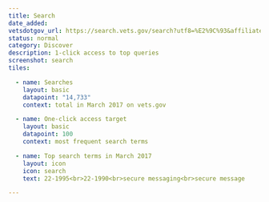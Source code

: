 ```yaml
---
title: Search
date_added:
vetsdotgov_url: https://search.vets.gov/search?utf8=%E2%9C%93&affiliate=vets.gov_search
status: normal
category: Discover
description: 1-click access to top queries
screenshot: search
tiles:

  - name: Searches
    layout: basic
    datapoint: "14,733"
    context: total in March 2017 on vets.gov

  - name: One-click access target
    layout: basic
    datapoint: 100
    context: most frequent search terms

  - name: Top search terms in March 2017
    layout: icon
    icon: search
    text: 22-1995<br>22-1990<br>secure messaging<br>secure message

---
```

